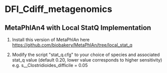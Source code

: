 # DFI_Cdiff_metagenomics


## MetaPhlAn4 with Local StatQ Implementation

1. Install this version of MetaPhlAn here
https://github.com/biobakery/MetaPhlAn/tree/local_stat_q

2. Modify the script "stat_q.cfg" to your choice of species and associated stat_q value (default 0.20, lower value corresponds to higher sensitivity)
e.g. s__Clostridioides_difficile = 0.05
